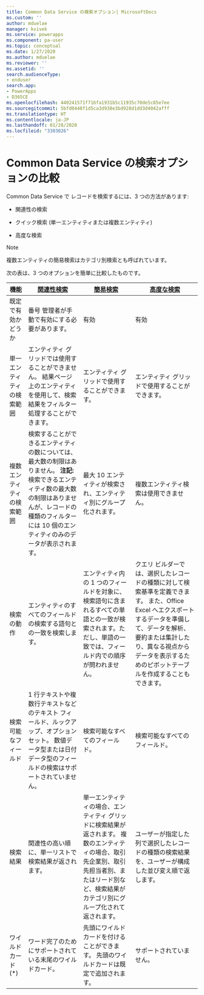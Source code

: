```yaml
---
title: Common Data Service の検索オプション| MicrosoftDocs
ms.custom: ''
author: mduelae
manager: kvivek
ms.service: powerapps
ms.component: pa-user
ms.topic: conceptual
ms.date: 1/27/2020
ms.author: mduelae
ms.reviewer: ''
ms.assetid: ''
search.audienceType:
- enduser
search.app:
- PowerApps
- D365CE
ms.openlocfilehash: 440241571f716fa1931b5c11935c70de5c85e7ee
ms.sourcegitcommit: 5bfd0448f1d5ca3d938e3bd928d1dd3d4042afff
ms.translationtype: HT
ms.contentlocale: ja-JP
ms.lasthandoff: 01/28/2020
ms.locfileid: "3303026"
---
```

# <a name="compare-search-options-in-common-data-service"></a>Common Data Service の検索オプションの比較

Common Data Service で レコードを検索するには、3 つの方法があります:

-   関連性の検索   
  
-   クイック検索 (単一エンティティまたは複数エンティティ)  

-   高度な検索​​

> [!NOTE]
> 複数エンティティの簡易検索はカテゴリ別検索とも呼ばれています。 
  
次の表は、3 つのオプションを簡単に比較したものです。

|機能|[関連性検索](relevance-search.md)|[簡易検索](quick-find.md)|[高度な検索​​](advanced-find.md)|  
|-------------------|---------------------------|----------------|-------------------|  
|既定で有効かどうか|番号 管理者が手動で有効にする必要があります。|有効|有効|  
|単一エンティティの検索範囲|エンティティ グリッドでは使用することができません。 結果ページ上のエンティティを使用して、検索結果をフィルター処理することができます。|エンティティ グリッドで使用することができます。|エンティティ グリッドで使用することができます。|  
|複数エンティティの検索範囲|検索することができるエンティティの数については、最大数の制限はありません。 **注記:** 検索できるエンティティ数の最大数の制限はありませんが、レコードの種類のフィルターには 10 個のエンティティのみのデータが表示されます。|最大 10 エンティティが検索され、エンティティ別にグループ化されます。|複数エンティティ検索は使用できません。|  
|検索の動作|エンティティのすべてのフィールドの検索する語句との一致を検索します。|エンティティ内の 1 つのフィールドを対象に、検索語句に含まれるすべての単語との一致が検索されます。ただし、単語の一致では、フィールド内での順序が問われません。|クエリ ビルダーでは、選択したレコードの種類に対して検索基準を定義できます。 また、Office Excel へエクスポートするデータを準備して、データを解析、要約または集計したり、異なる視点からデータを表示するためのピボットテーブルを作成することもできます。|  
|検索可能なフィールド|1 行テキストや複数行テキストなどのテキスト フィールド、ルックアップ、オプション セット。 数値データ型または日付データ型のフィールドの検索はサポートされていません。|検索可能なすべてのフィールド。|検索可能なすべてのフィールド。|  
|検索結果|関連性の高い順に、単一リストで検索結果が返されます。|単一エンティティの場合、エンティティ グリッドに検索結果が返されます。 複数のエンティティの場合、取引先企業別、取引先担当者別、またはリード別など、検索結果がカテゴリ別にグループ化されて返されます。|ユーザーが指定した列で選択したレコードの種類の検索結果を、ユーザーが構成した並び変え順で返します。|
|ワイルドカード (*)|ワード完了のためにサポートされている末尾のワイルドカード。|先頭にワイルドカードを付けることができます。 先頭のワイルドカードは既定で追加されます。|サポートされていません。|  
